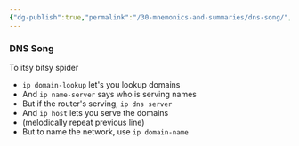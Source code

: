 ```yaml
---
{"dg-publish":true,"permalink":"/30-mnemonics-and-summaries/dns-song/","tags":["#extop-4-3"]}
---
```


### DNS Song
To itsy bitsy spider
- `ip domain-lookup` let's you lookup domains
- And `ip name-server` says who is serving names
- But if the router's serving, `ip dns server`
- And `ip host` lets you serve the domains
- (melodically repeat previous line)
- But to name the network, use `ip domain-name`


